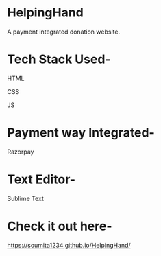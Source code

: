 # HelpingHand
A payment integrated donation website.
# Tech Stack Used-
 HTML
 
 CSS
 
 JS
 
 # Payment way Integrated-
   Razorpay
 # Text Editor-
   Sublime Text 
 
 # Check it out here-
   https://soumita1234.github.io/HelpingHand/

